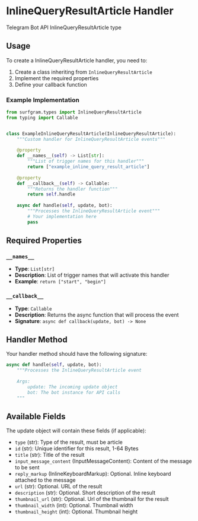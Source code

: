 # InlineQueryResultArticle Handler

Telegram Bot API InlineQueryResultArticle type

## Usage

To create a InlineQueryResultArticle handler, you need to:

1. Create a class inheriting from `InlineQueryResultArticle`
2. Implement the required properties
3. Define your callback function

### Example Implementation

```python
from surfgram.types import InlineQueryResultArticle
from typing import Callable


class ExampleInlineQueryResultArticle(InlineQueryResultArticle):
    """Custom handler for InlineQueryResultArticle events"""
    
    @property
    def __names__(self) -> List[str]:
        """List of trigger names for this handler"""
        return ["example_inline_query_result_article"]
    
    @property
    def __callback__(self) -> Callable:
        """Returns the handler function"""
        return self.handle
    
    async def handle(self, update, bot):
        """Processes the InlineQueryResultArticle event"""
        # Your implementation here
        pass
```

## Required Properties

### `__names__`
- **Type**: `List[str]`
- **Description**: List of trigger names that will activate this handler
- **Example**: `return ["start", "begin"]`

### `__callback__`
- **Type**: `Callable`
- **Description**: Returns the async function that will process the event
- **Signature**: `async def callback(update, bot) -> None`

## Handler Method

Your handler method should have the following signature:

```python
async def handle(self, update, bot):
    """Processes the InlineQueryResultArticle event
    
    Args:
        update: The incoming update object
        bot: The bot instance for API calls
    """
```

## Available Fields

The update object will contain these fields (if applicable):

- `type` (str): Type of the result, must be article
- `id` (str): Unique identifier for this result, 1-64 Bytes
- `title` (str): Title of the result
- `input_message_content` (InputMessageContent): Content of the message to be sent
- `reply_markup` (InlineKeyboardMarkup): Optional. Inline keyboard attached to the message
- `url` (str): Optional. URL of the result
- `description` (str): Optional. Short description of the result
- `thumbnail_url` (str): Optional. Url of the thumbnail for the result
- `thumbnail_width` (int): Optional. Thumbnail width
- `thumbnail_height` (int): Optional. Thumbnail height

